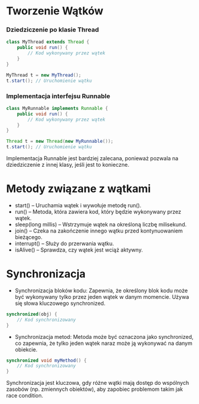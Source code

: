 # Tworzenie Wątków

### Dziedziczenie po klasie Thread
```Java
class MyThread extends Thread {
    public void run() {
        // Kod wykonywany przez wątek
    }
}

MyThread t = new MyThread();
t.start(); // Uruchomienie wątku
```

### Implementacja interfejsu Runnable
```Java
class MyRunnable implements Runnable {
    public void run() {
        // Kod wykonywany przez wątek
    }
}

Thread t = new Thread(new MyRunnable());
t.start(); // Uruchomienie wątku
```
Implementacja Runnable jest bardziej zalecana, ponieważ pozwala na dziedziczenie z innej klasy, jeśli jest to konieczne.

# Metody związane z wątkami
- start() – Uruchamia wątek i wywołuje metodę run().
- run() – Metoda, która zawiera kod, który będzie wykonywany przez wątek.
- sleep(long millis) – Wstrzymuje wątek na określoną liczbę milisekund.
- join() – Czeka na zakończenie innego wątku przed kontynuowaniem bieżącego.
- interrupt() – Służy do przerwania wątku.
- isAlive() – Sprawdza, czy wątek jest wciąż aktywny.

# Synchronizacja
- Synchronizacja bloków kodu: Zapewnia, że określony blok kodu może być wykonywany tylko przez jeden wątek w danym momencie. Używa się słowa kluczowego synchronized.
```Java
synchronized(obj) {
    // Kod synchronizowany
}
```
- Synchronizacja metod: Metoda może być oznaczona jako synchronized, co zapewnia, że tylko jeden wątek naraz może ją wykonywać na danym obiekcie.
```Java
synchronized void myMethod() {
    // Kod synchronizowany
}
```
Synchronizacja jest kluczowa, gdy różne wątki mają dostęp do wspólnych zasobów (np. zmiennych obiektów), aby zapobiec problemom takim jak race condition.
